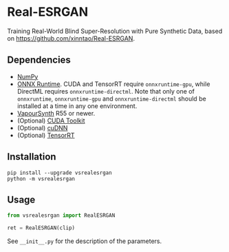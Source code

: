 # Real-ESRGAN
Training Real-World Blind Super-Resolution with Pure Synthetic Data, based on https://github.com/xinntao/Real-ESRGAN.


## Dependencies
- [NumPy](https://numpy.org/install)
- [ONNX Runtime](https://onnxruntime.ai/). CUDA and TensorRT require `onnxruntime-gpu`, while DirectML requires `onnxruntime-directml`. Note that only one of `onnxruntime`, `onnxruntime-gpu` and `onnxruntime-directml` should be installed at a time in any one environment.
- [VapourSynth](http://www.vapoursynth.com/) R55 or newer.
- (Optional) [CUDA Toolkit](https://developer.nvidia.com/cuda-toolkit)
- (Optional) [cuDNN](https://developer.nvidia.com/cudnn)
- (Optional) [TensorRT](https://developer.nvidia.com/tensorrt)


## Installation
```
pip install --upgrade vsrealesrgan
python -m vsrealesrgan
```


## Usage
```python
from vsrealesrgan import RealESRGAN

ret = RealESRGAN(clip)
```

See `__init__.py` for the description of the parameters.
